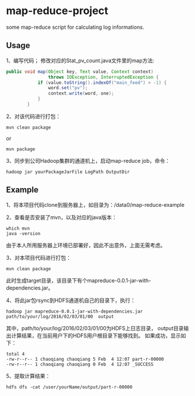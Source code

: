 # map-reduce-project
some map-reduce script for calculating log informations.

## Usage
1、编写代码；
修改对应的Stat_pv_count.java文件里的map方法:
``` java
public void map(Object key, Text value, Context context)
				throws IOException, InterruptedException {
			if (value.toString().indexOf("main_feed") > -1) {
				word.set("pv");
				context.write(word, one);
			}
		}
```

2、对该代码进行打包：
```
mvn clean package 
```
or
```
mvn package
```

3、同步到公司Hadoop集群的通道机上，启动map-reduce job，命令：
```
hadoop jar yourPackageJarFile LogPath OutputDir
```
## Example
1、将本项目代码clone到服务器上，如目录为：/data0/map-reduce-example

2、查看是否安装了mvn，以及对应的java版本：
``` 
which mvn
java -version
```
由于本人所用服务器上环境已部署好，因此不出意外，上面无需考虑。

3、对本项目代码进行打包：
```
mvn clean package
```
此时生成target目录，该目录下有个mapreduce-0.0.1-jar-with-dependencies.jar。

4、将此jar包rsync到HDFS通道机自己的目录下，执行：
```
hadoop jar mapreduce-0.0.1-jar-with-dependencies.jar path/to/your/log/2016/02/03/01/00  output
```
其中，path/to/your/log/2016/02/03/01/00为HDFS上日志目录，
output目录输出计算结果，在当前用户下的HDFS用户根目录下能够找到。
如果成功，显示如下：
```
total 4
-rw-r--r-- 1 chaoqiang chaoqiang 5 Feb  4 12:07 part-r-00000
-rw-r--r-- 1 chaoqiang chaoqiang 0 Feb  4 12:07 _SUCCESS
```

5、提取计算结果：
```
hdfs dfs -cat /user/yourName/output/part-r-00000
```
